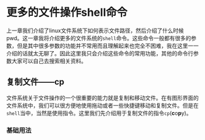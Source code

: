 # 更多的文件操作shell命令

上一章我们介绍了linux文件系统下如何表示文件路径，然后介绍了什么时候pwd。这一章我将介绍更多的文件系统的`shell`命令。这些命令一般都有很多的参数，但是其中很多参数的功能并不常用而且理解起来也完全不困难，我在这里一一介绍的话就太无聊了。因此这里我只会介绍这些命令的常用功能，其他的命令行参数大家可以自己去搜索相关资料。

## 复制文件——cp

文件系统关于文件操作的一个很重要的能力就是复制和移动文件。在有图形界面的文件系统中，我们可以很方便地使用拖动或者一些快捷键移动和复制文件。但是在`shell`当中，当然是使用指令。这里我们先介绍用于复制文件的指令`cp`(**c**o**p**y)。

### 基础用法